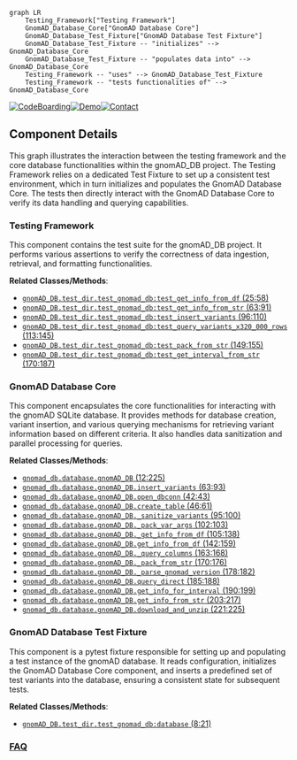 ```mermaid
graph LR
    Testing_Framework["Testing Framework"]
    GnomAD_Database_Core["GnomAD Database Core"]
    GnomAD_Database_Test_Fixture["GnomAD Database Test Fixture"]
    GnomAD_Database_Test_Fixture -- "initializes" --> GnomAD_Database_Core
    GnomAD_Database_Test_Fixture -- "populates data into" --> GnomAD_Database_Core
    Testing_Framework -- "uses" --> GnomAD_Database_Test_Fixture
    Testing_Framework -- "tests functionalities of" --> GnomAD_Database_Core
```
[![CodeBoarding](https://img.shields.io/badge/Generated%20by-CodeBoarding-9cf?style=flat-square)](https://github.com/CodeBoarding/GeneratedOnBoardings)[![Demo](https://img.shields.io/badge/Try%20our-Demo-blue?style=flat-square)](https://www.codeboarding.org/demo)[![Contact](https://img.shields.io/badge/Contact%20us%20-%20contact@codeboarding.org-lightgrey?style=flat-square)](mailto:contact@codeboarding.org)

## Component Details

This graph illustrates the interaction between the testing framework and the core database functionalities within the gnomAD_DB project. The Testing Framework relies on a dedicated Test Fixture to set up a consistent test environment, which in turn initializes and populates the GnomAD Database Core. The tests then directly interact with the GnomAD Database Core to verify its data handling and querying capabilities.

### Testing Framework
This component contains the test suite for the gnomAD_DB project. It performs various assertions to verify the correctness of data ingestion, retrieval, and formatting functionalities.


**Related Classes/Methods**:

- <a href="https://github.com/KalinNonchev/gnomAD_DB/blob/master/test_dir/test_gnomad_db.py#L25-L58" target="_blank" rel="noopener noreferrer">`gnomAD_DB.test_dir.test_gnomad_db:test_get_info_from_df` (25:58)</a>
- <a href="https://github.com/KalinNonchev/gnomAD_DB/blob/master/test_dir/test_gnomad_db.py#L63-L91" target="_blank" rel="noopener noreferrer">`gnomAD_DB.test_dir.test_gnomad_db:test_get_info_from_str` (63:91)</a>
- <a href="https://github.com/KalinNonchev/gnomAD_DB/blob/master/test_dir/test_gnomad_db.py#L96-L110" target="_blank" rel="noopener noreferrer">`gnomAD_DB.test_dir.test_gnomad_db:test_insert_variants` (96:110)</a>
- <a href="https://github.com/KalinNonchev/gnomAD_DB/blob/master/test_dir/test_gnomad_db.py#L113-L145" target="_blank" rel="noopener noreferrer">`gnomAD_DB.test_dir.test_gnomad_db:test_query_variants_x320_000_rows` (113:145)</a>
- <a href="https://github.com/KalinNonchev/gnomAD_DB/blob/master/test_dir/test_gnomad_db.py#L149-L155" target="_blank" rel="noopener noreferrer">`gnomAD_DB.test_dir.test_gnomad_db:test_pack_from_str` (149:155)</a>
- <a href="https://github.com/KalinNonchev/gnomAD_DB/blob/master/test_dir/test_gnomad_db.py#L170-L187" target="_blank" rel="noopener noreferrer">`gnomAD_DB.test_dir.test_gnomad_db:test_get_interval_from_str` (170:187)</a>


### GnomAD Database Core
This component encapsulates the core functionalities for interacting with the gnomAD SQLite database. It provides methods for database creation, variant insertion, and various querying mechanisms for retrieving variant information based on different criteria. It also handles data sanitization and parallel processing for queries.


**Related Classes/Methods**:

- <a href="https://github.com/KalinNonchev/gnomAD_DB/blob/master/gnomad_db/database.py#L12-L225" target="_blank" rel="noopener noreferrer">`gnomad_db.database.gnomAD_DB` (12:225)</a>
- <a href="https://github.com/KalinNonchev/gnomAD_DB/blob/master/gnomad_db/database.py#L63-L93" target="_blank" rel="noopener noreferrer">`gnomad_db.database.gnomAD_DB.insert_variants` (63:93)</a>
- <a href="https://github.com/KalinNonchev/gnomAD_DB/blob/master/gnomad_db/database.py#L42-L43" target="_blank" rel="noopener noreferrer">`gnomad_db.database.gnomAD_DB.open_dbconn` (42:43)</a>
- <a href="https://github.com/KalinNonchev/gnomAD_DB/blob/master/gnomad_db/database.py#L46-L61" target="_blank" rel="noopener noreferrer">`gnomad_db.database.gnomAD_DB.create_table` (46:61)</a>
- <a href="https://github.com/KalinNonchev/gnomAD_DB/blob/master/gnomad_db/database.py#L95-L100" target="_blank" rel="noopener noreferrer">`gnomad_db.database.gnomAD_DB._sanitize_variants` (95:100)</a>
- <a href="https://github.com/KalinNonchev/gnomAD_DB/blob/master/gnomad_db/database.py#L102-L103" target="_blank" rel="noopener noreferrer">`gnomad_db.database.gnomAD_DB._pack_var_args` (102:103)</a>
- <a href="https://github.com/KalinNonchev/gnomAD_DB/blob/master/gnomad_db/database.py#L105-L138" target="_blank" rel="noopener noreferrer">`gnomad_db.database.gnomAD_DB._get_info_from_df` (105:138)</a>
- <a href="https://github.com/KalinNonchev/gnomAD_DB/blob/master/gnomad_db/database.py#L142-L159" target="_blank" rel="noopener noreferrer">`gnomad_db.database.gnomAD_DB.get_info_from_df` (142:159)</a>
- <a href="https://github.com/KalinNonchev/gnomAD_DB/blob/master/gnomad_db/database.py#L163-L168" target="_blank" rel="noopener noreferrer">`gnomad_db.database.gnomAD_DB._query_columns` (163:168)</a>
- <a href="https://github.com/KalinNonchev/gnomAD_DB/blob/master/gnomad_db/database.py#L170-L176" target="_blank" rel="noopener noreferrer">`gnomad_db.database.gnomAD_DB._pack_from_str` (170:176)</a>
- <a href="https://github.com/KalinNonchev/gnomAD_DB/blob/master/gnomad_db/database.py#L178-L182" target="_blank" rel="noopener noreferrer">`gnomad_db.database.gnomAD_DB._parse_gnomad_version` (178:182)</a>
- <a href="https://github.com/KalinNonchev/gnomAD_DB/blob/master/gnomad_db/database.py#L185-L188" target="_blank" rel="noopener noreferrer">`gnomad_db.database.gnomAD_DB.query_direct` (185:188)</a>
- <a href="https://github.com/KalinNonchev/gnomAD_DB/blob/master/gnomad_db/database.py#L190-L199" target="_blank" rel="noopener noreferrer">`gnomad_db.database.gnomAD_DB.get_info_for_interval` (190:199)</a>
- <a href="https://github.com/KalinNonchev/gnomAD_DB/blob/master/gnomad_db/database.py#L203-L217" target="_blank" rel="noopener noreferrer">`gnomad_db.database.gnomAD_DB.get_info_from_str` (203:217)</a>
- <a href="https://github.com/KalinNonchev/gnomAD_DB/blob/master/gnomad_db/database.py#L221-L225" target="_blank" rel="noopener noreferrer">`gnomad_db.database.gnomAD_DB.download_and_unzip` (221:225)</a>


### GnomAD Database Test Fixture
This component is a pytest fixture responsible for setting up and populating a test instance of the gnomAD database. It reads configuration, initializes the GnomAD Database Core component, and inserts a predefined set of test variants into the database, ensuring a consistent state for subsequent tests.


**Related Classes/Methods**:

- <a href="https://github.com/KalinNonchev/gnomAD_DB/blob/master/test_dir/test_gnomad_db.py#L8-L21" target="_blank" rel="noopener noreferrer">`gnomAD_DB.test_dir.test_gnomad_db:database` (8:21)</a>




### [FAQ](https://github.com/CodeBoarding/GeneratedOnBoardings/tree/main?tab=readme-ov-file#faq)